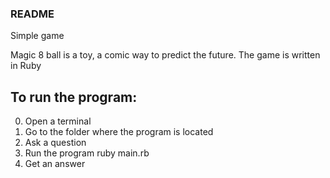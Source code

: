 ### README
Simple game

Magic 8 ball is a toy, a comic way to predict the future.
The game is written in Ruby

## To run the program:
0) Open a terminal
1) Go to the folder where the program is located
2) Ask a question
2) Run the program ruby main.rb
3) Get an answer
